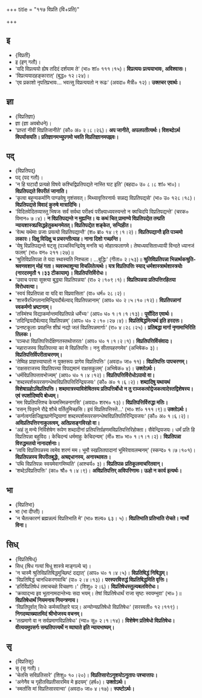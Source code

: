 +++
title = "११७ विप्रति (वि+प्रति)"

+++

## इ
- {विप्रती}
- इ (इण् गतौ)।
- 'यदि विप्रत्ययो ह्येष तदिदं दर्शयाम ते' (भा० शां० १११।१५)। **विप्रत्ययः प्रत्ययाभावः, अविश्वासः।**
- 'विप्रत्ययादहङ्कारात्' (बुद्ध० १२।२४)।
- 'एव प्रकाशो नृपतिप्रभावः… भवत्सु विप्रत्ययतो न रूढः' (अवदा० मैत्री० १२)। **उक्तचर एवार्थः।**

## ज्ञा
- {विप्रतिज्ञा}
- ज्ञा (ज्ञा अवबोधने)।
- 'प्राप्तां नीवीं विप्रतिजानीते' (कौ० अ० २।८।२६)। **अप जानीते, अपलपतीत्यर्थः। विशब्दोऽर्थ विपर्यासयति। प्रतिज्ञानमभ्युपगमो भवति विप्रतिज्ञानमपह्नवः।**

## पद्
- {विप्रतिपद्}
- पद् (पद गतौ)।
- 'न हि घटादौ प्रत्यक्षे विषये कश्चिद्विप्रतिपद्यते नास्ति घट इति' (बहदा० उ० ८।८ शां० भा०)। **विप्रतिपद्यते विपरीतं जानाति।**
- 'कृत्वा बहून्यकर्माणि पाण्डवेषु नृशंसवत्। मिथ्यावृत्तिरनार्यः सन्नद्य विप्रतिपद्यसे' (भा० उ० १२८।१८)। **विप्रतिपद्यसे विवादं कुरुषे मात्रादिभिः।**
- 'विदितवेदितव्यास्तु भिषजः सर्वं सर्वथा परीक्ष्यं परीक्ष्याध्यवस्यन्तो न क्वचिदपि विप्रतिपद्यन्ते' (चरक० विमान० ७।४)। **न विप्रतिपद्यन्ते न मुह्यन्ति। यः कथं चित् प्रामाण्ये विप्रतिपद्येत तम्प्रति न्यायशास्त्रप्रसिद्धहेतुकथनमेतत्। विप्रतिपद्येत शङ्केत, सन्दिहीत।**
- 'वेत्थ यथेमाः प्रजाः प्रयत्यो विप्रतिपद्यान्तै' (श० ब्रा० १४।९।१।२)। **विप्रतिपद्यान्तै इति पञ्चमो लकारः। दिक्षु विदिक्षु च प्रचरन्तीत्याह। नाना दिशो गच्छन्ति।**
- 'येषु विप्रतिपद्यन्ते षट्सु (पञ्चस्विन्द्रियेषु मनसि च) मोहात्फलागमे। तेष्वध्यवसिताध्यायी विन्दते ध्यानजं फलम्' (भा० वन० २११।२७)॥
- 'श्रुतिविप्रतिपन्ना ते यदा स्थास्यति निश्चला। …बुद्धिः' (गीता० २।५३)॥ **श्रुतिविप्रतिपन्ना भिन्नार्थकश्रुति-श्रवणवशान् मोहं गता। व्यवस्थाशून्या विचलितेत्यर्थः। यत्र विप्रतिपत्तिः स्याद् धर्मशास्त्रार्थशास्त्रयोः (नारदस्मृतौ १।३३ टीकायाम्)। विप्रतिपत्तिर्विरोधः।**
- 'उवाच परया सूक्त्या बुद्ध्या विप्रतिपन्नया' (रा० २।१०९।१)। **विप्रतिपन्नया प्रतिपत्तिरहितया विरोधवत्या।**
- 'स्वयं विप्रतिपन्ना वा यदि वा विप्रवासिता' (वा० धर्म० २८।२)।
- 'शास्त्रैरधिगतानामिन्द्रियदौर्बल्याद् विप्रतिपन्नानाम्' (आप० ध० २।५।१०।१२)। **विप्रतिपन्नानां स्वकर्मणो भ्रष्टानाम्।**
- 'तस्मिंश्च विद्याकर्मान्तमविप्रतिपन्ने धर्मेभ्यः' (आप० ध० १।१।१।१३)। **पूर्वोदित एवार्थः।**
- 'तदिन्द्रियदौर्बल्याद् विप्रतिपन्नम्' (आप० ध० २।१०।२७।४)। **विप्रतिषिद्धमित्यर्थ इति हरदत्तः।**
- 'प्रनष्टकूलाः प्रवहन्ति शीघ्रं नद्यो जलं विप्रतिपन्नमार्गाः' (रा० ४।२८।२५)। **प्रतिबद्धा मार्गा नृणामाभिरिति तिलकः।**
- 'पञ्चधा विप्रतिपत्तिर्दक्षिणतस्तथोत्तरतः' (आप० ध० १।१।२।१)। **विप्रतिपत्तिर्विसंवादः।**
- 'महाराजस्य विप्रतिपत्त्या का मे विप्रतिपत्तिः। ननु सीतापहरणमेव' (अभिषेक० ३)। **विप्रतिपत्तिर्विपरीताचरणम्।**
- 'तेष्विह प्राज्ञस्याघातो न युक्तरूपः प्रागेव विप्रतिपत्तिः' (अवदा० जा० ११)। **विप्रतिपत्तिः पापचरणम्।**
- 'राक्षसराजस्य विप्रतिपत्त्या विपद्यमानं राक्षसकुलम्' (अभिषेक० ४)। **उक्तोऽर्थः।**
- 'धर्मविप्रतिपत्तावभोज्यम्' (आप० ध० १।४।१२)। **विप्रतिपत्तिर्विरोधोऽपायो वा।**
- 'शब्दस्पर्शरूपरसगन्धेष्वविप्रतिपत्तिरिन्द्रियजयः' (कौ० अ० १।६।२)। **शब्दादिषु यथायथं विशेषाग्रहोऽविप्रतिपत्तिः। शब्दमात्रस्याविशेषितस्य प्रतिपत्तिर्बोधो न तु रञ्जकत्वोद्वेजकत्वादेस्तद्विशेषस्य। एवं स्पर्शादिष्वपि बोध्यम्।**
- 'मम विप्रतिपत्तिश्च केयमस्मिन्ननागसि' (अवदा० शरभ० १३)। **विप्रतिपत्तिर्विरुद्धा मतिः।**
- 'वसन् पितृवने रौद्रे शौचे वर्तितुमिच्छसि। इयं विप्रतिपत्तिस्ते…' (भा० शां० १११।९)॥ **उक्तोऽर्थः।**
- 'कर्णत्वगक्षिजिह्वाघ्राणेन्द्रियाणां शब्दस्पर्शरूपरसगन्धेष्वविप्रतिपतिरिन्द्रियजयः' (कौ० अ० १।६।२)। **अविप्रतिपत्तिरनाकुलत्वम्, अतिप्रसङ्गविरहो वा।**
- 'अहं तु मन्ये निर्विशेषेण रूपेण शब्दादीनां प्रतिपत्तिर्ग्रहणमविप्रतिपत्तिरिहोक्ता। सैवेन्द्रियजयः। धर्मं प्रति हि विप्रतिपन्ना बहुविदः। केचिदन्यं धर्ममाहुः केचिदन्यम्' (मी० शा० भा० १।१।१।२)। **विप्रतिपन्ना विरुद्धमतयो नानादर्शनाः।**
- 'त्वयि विप्रतिपन्नस्य त्वमेव शरणं मम। भूमौ स्खलितपादानां भूमिरेवावलम्बनम्' (स्कन्द० १।७।१०१)। **विप्रतिपन्नस्य विपरीतबुद्धेः, अश्रद्दधानस्य, अनास्थावतः।**
- 'पथि विप्रतिपन्नः स्वयमेवागमिष्यति' (आश्चर्य० ३)। **विप्रतिपन्नः प्रतिकूलमाचरितवान्।**
- 'शब्देऽविप्रतिपत्तिः' (का० श्रौ० १।४।९)। **अविप्रतिपत्तिर् अविपरिणामः। ऊहो न कार्य इत्यर्थः।**

## भा
- {विप्रतिभा}
- भा (भा दीप्तौ)।
- 'न चैतत्कारणं ब्रह्मन्नल्पं विप्रतिभाति मे' (भा० शल्य० ६३।
५)। **विप्रतिभाति प्रतिभाति रोचते। नार्थो विना।**

## सिध्
- {विप्रतिषिध्}
- सिध् (षिध गत्यां षिधू शास्त्रे माङ्गल्ये च)।
- 'न चास्मै श्रुतिविप्रतिषिद्धमुच्छिष्टं दद्यात्' (आप० ध० १।४।५)। **विप्रतिषिद्धं निषिद्धम्।**
- 'विप्रतिषिद्धं चानधिकरणवाचि' (पा० २।४।१३)। **परस्परविरुद्धं विप्रतिषिद्धमिति वृत्तिः।**
- 'हरिर्विप्रतिषेधं तमाचचक्षे विचक्षणः।' (शिशु० २।६)। **विप्रतिषेधस्तुल्यबलविरोधः।**
- 'क्रव्याद्भ्य इव भूतानामदान्तेभ्यः सदा भयम्। तेषां विप्रतिषेधार्थं राजा सृष्टः स्वयम्भुवा' (भा० )॥ **विप्रतिषेधार्थं नियमनाय नियन्त्रणाय।**
- 'विप्रतिपूर्वात् सिधेः कर्मव्यतिहारे घञ्। अन्योन्यप्रतिषेधो विप्रतिषेधः' (सरस्वती० १२।११९)। **निगदव्याख्यातमिदं श्रीभोजस्य वचनम्।**
- 'तत्प्रमाणे वा न सर्वप्रमाणविप्रतिषेधः' (न्या० सू० २।१।१४)। **विशेषेण प्रतिषेधो विप्रतिषेधः। वीत्ययमुपसर्गः सम्प्रतिपत्त्यर्थे न व्याघाते इति न्यायभाष्यम्।**

## सृ
- {विप्रतिसृ}
- सृ (सृ गतौ)।
- 'चेतसि सविप्रतिसारे' (शिशु० १०।२०)। **विप्रतिसारोऽनुशयोऽनुतापः पश्चात्तापः।**
- 'अनेनैव च गृहीतविप्रतीसारमिव मे हृदयम्' (हर्ष०)। **उक्तोऽर्थः।**
- 'स्मर्तासि मां विप्रतिसारवान्वा' (अवदा० जा० ४।१७)। **स्पष्टोऽर्थः।**
